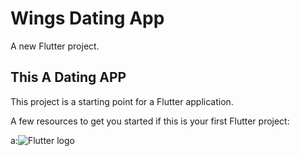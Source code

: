 # Wings Dating App

A new Flutter project.

## This A Dating APP

This project is a starting point for a Flutter application.

A few resources to get you started if this is your first Flutter project:

<!-- q:How show image for url  -->

a:![Flutter logo](https://flutter.dev/images/catalog-widget-placeholder.png)
